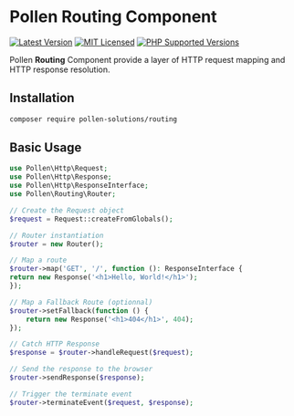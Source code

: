 # Pollen Routing Component

[![Latest Version](https://img.shields.io/badge/release-1.0.0-blue?style=for-the-badge)](https://www.presstify.com/pollen-solutions/routing/)
[![MIT Licensed](https://img.shields.io/badge/license-MIT-green?style=for-the-badge)](LICENSE.md)
[![PHP Supported Versions](https://img.shields.io/badge/PHP->=7.4-8892BF?style=for-the-badge&logo=php)](https://www.php.net/supported-versions.php)

Pollen **Routing** Component provide a layer of HTTP request mapping and HTTP response resolution.

## Installation

```bash
composer require pollen-solutions/routing
```

## Basic Usage

```php
use Pollen\Http\Request;
use Pollen\Http\Response;
use Pollen\Http\ResponseInterface;
use Pollen\Routing\Router;

// Create the Request object
$request = Request::createFromGlobals();

// Router instantiation
$router = new Router();

// Map a route
$router->map('GET', '/', function (): ResponseInterface {
return new Response('<h1>Hello, World!</h1>');
});

// Map a Fallback Route (optionnal)
$router->setFallback(function () {
    return new Response('<h1>404</h1>', 404);
});

// Catch HTTP Response
$response = $router->handleRequest($request);

// Send the response to the browser
$router->sendResponse($response);

// Trigger the terminate event
$router->terminateEvent($request, $response);
```
